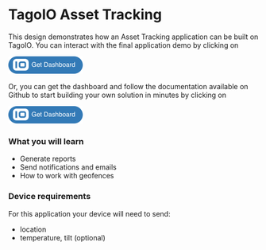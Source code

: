 # TagoIO Asset Tracking

This design demonstrates how an Asset Tracking application can be built on TagoIO. You can interact with the final application demo by clicking on

[![Get Dashboard](https://raw.githubusercontent.com/tago-io/explore-asset-tracking/master/images/getdashboard.png?raw=true)](https://admin.develop.tago.io/explore)

Or, you can get the dashboard and follow the documentation available on Github to start building your own solution in minutes by clicking on

[![Get Dashboard](https://raw.githubusercontent.com/tago-io/explore-asset-tracking/master/images/getdashboard.png?raw=true)](https://admin.develop.tago.io/explore)

### What you will learn
- Generate reports
- Send notifications and emails
- How to work with geofences

### Device requirements
For this application your device will need to send:
- location
- temperature, tilt  (optional)
